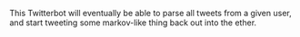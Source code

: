 This Twitterbot will eventually be able to parse all tweets from a given user, and start tweeting some markov-like thing back out into the ether.